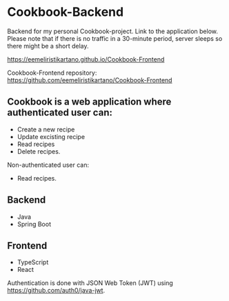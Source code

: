 # Cookbook-Backend
Backend for my personal Cookbook-project. Link to the application below. Please note that if there is no traffic in a 30-minute period, server sleeps so there might be a short delay.

https://eemeliristikartano.github.io/Cookbook-Frontend

Cookbook-Frontend repository: https://github.com/eemeliristikartano/Cookbook-Frontend

 ## Cookbook is a web application where authenticated user can:
 - Create a new recipe
 - Update excisting recipe
 - Read recipes
 - Delete recipes.

Non-authenticated user can:
 - Read recipes.
 
## Backend
- Java
- Spring Boot

## Frontend
 - TypeScript
 - React
 
Authentication is done with JSON Web Token (JWT) using https://github.com/auth0/java-jwt.
